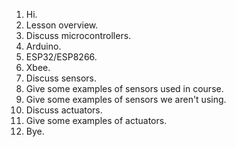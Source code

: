1. Hi.
2. Lesson overview.
3. Discuss microcontrollers.
4. Arduino.
5. ESP32/ESP8266.
6. Xbee.
7. Discuss sensors.
8. Give some examples of sensors used in course.
9. Give some examples of sensors we aren't using.
10. Discuss actuators.
11. Give some examples of actuators.
12. Bye.
